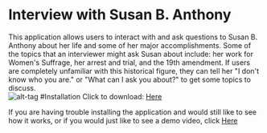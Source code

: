 # Interview with Susan B. Anthony
This application allows users to interact with and ask questions to Susan B. Anthony about her life and some of her major accomplishments. Some of the topics that an interviewer might ask Susan about include: her work for Women's Suffrage, her arrest and trial, and the 19th amendment. If users are completely unfamiliar with this historical figure, they can tell her "I don't know who you are." or "What can I ask you about?" to get some topics to discuss.<br>
![alt-tag](http://web.cecs.pdx.edu/~sfabini/img/susan.png)
#Installation
Click to download: [Here](http://web.cecs.pdx.edu/~sfabini/CS510S/susan.apk)

If you are having trouble installing the application and would still like to see how it works, or if you would just like to see a demo video, click [Here](http://web.cecs.pdx.edu/~sfabini/CS510S/susan.mp4)
